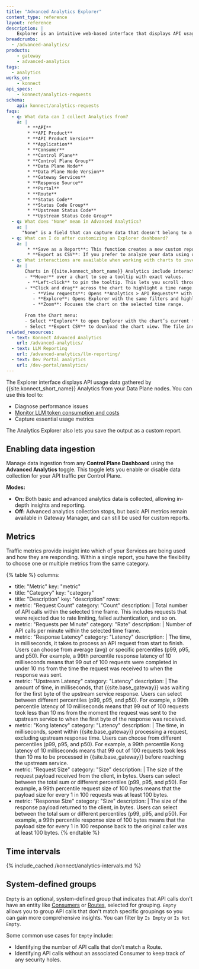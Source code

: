 ```yaml
---
title: "Advanced Analytics Explorer"
content_type: reference
layout: reference
description: | 
    Explorer is an intuitive web-based interface that displays API usage data gathered by {{site.konnect_short_name}} Analytics from your Data Plane nodes. You can use this tool to promptly diagnose performance issues, monitor LLM token consumption and costs, or capture essential usage metrics. 
breadcrumbs:
  - /advanced-analytics/
products:
    - gateway
    - advanced-analytics
tags:
  - analytics
works_on:
    - konnect
api_specs:
    - konnect/analytics-requests
schema:
    api: konnect/analytics-requests
faqs:
  - q: What data can I collect Analytics from?
    a: |
        * **API**
        * **API Product**
        * **API Product Version**
        * **Application**
        * **Consumer**
        * **Control Plane**
        * **Control Plane Group**
        * **Data Plane Node**
        * **Data Plane Node Version**
        * **Gateway Services**
        * **Response Source**
        * **Portal**
        * **Route**
        * **Status Code**
        * **Status Code Group**
        * **Upstream Status Code**
        * **Upstream Status Code Group**
  - q: What does "None" mean in Advanced Analytics?
    a: |
      "None" is a field that can capture data that doesn't belong to a specific category.
  - q: What can I do after customizing an Explorer dashboard?
    a: |
        * **Save as a Report**: This function creates a new custom report based on your current view, allowing you to revisit these specific insights at a later time.
        * **Export as CSV**: If you prefer to analyze your data using other tools, you can download the current view as a CSV file, making it portable and ready for further analysis elsewhere.   
  - q: What interactions are available when working with charts to investigate my data?
    a: |
       Charts in {{site.konnect_short_name}} Analytics include interactive options to help you investigate data:
       - **Hover** over a chart to see a tooltip with exact values.
        - **Left-click** to pin the tooltip. This lets you scroll through long lists or drag the tooltip to a different spot.
       - **Click and drag** across the chart to highlight a time range. When you release, choose one of the following actions: 
          - **View requests**: Opens **Analytics > API Requests** with a filtered list of matching calls.
          - **Explore**: Opens Explorer with the same filters and highlighted time window, so you can add group-bys and extra filters.
          - **Zoom**: Focuses the chart on the selected time range.
       
       From the Chart menu:
       - Select **Explore** to open Explorer with the chart’s current filters and time range, without highlighting first.
       - Select **Export CSV** to download the chart view. The file includes the current filters and time window.
related_resources:
  - text: Konnect Advanced Analytics
    url: /advanced-analytics/
  - text: LLM Reporting
    url: /advanced-analytics/llm-reporting/
  - text: Dev Portal analytics
    url: /dev-portal/analytics/
---
```


The Explorer interface displays API usage data gathered by {{site.konnect_short_name}} Analytics from your Data Plane nodes. You can use this tool to:
* Diagnose performance issues
* [Monitor LLM token consumption and costs](/advanced-analytics/llm-reporting/)
* Capture essential usage metrics

The Analytics Explorer also lets you save the output as a custom report.

## Enabling data ingestion

Manage data ingestion from any **Control Plane Dashboard** using the **Advanced Analytics** toggle. 
This toggle lets you enable or disable data collection for your API traffic per Control Plane.

**Modes:**
- **On:** Both basic and advanced analytics data is collected, allowing in-depth insights and reporting.
- **Off:** Advanced analytics collection stops, but basic API metrics remain available in Gateway Manager, 
and can still be used for custom reports.

## Metrics

Traffic metrics provide insight into which of your Services are being used and how they are responding. 
Within a single report, you have the flexibility to choose one or multiple metrics from the same category.

<!--vale off-->
{% table %}
columns:
  - title: "Metric"
    key: "metric"
  - title: "Category"
    key: "category"
  - title: "Description"
    key: "description"
rows:
  - metric: "Request Count"
    category: "Count"
    description: |
      Total number of API calls within the selected time frame. This includes requests that were rejected due to rate limiting, failed authentication, and so on.
  - metric: "Requests per Minute"
    category: "Rate"
    description: |
      Number of API calls per minute within the selected time frame.
  - metric: "Response Latency"
    category: "Latency"
    description: |
      The time, in milliseconds, it takes to process an API request from start to finish. Users can choose from average (avg) or specific percentiles (p99, p95, and p50). For example, a 99th percentile response latency of 10 milliseconds means that 99 out of 100 requests were completed in under 10 ms from the time the request was received to when the response was sent.
  - metric: "Upstream Latency"
    category: "Latency"
    description: |
      The amount of time, in milliseconds, that {{site.base_gateway}} was waiting for the first byte of the upstream service response. Users can select between different percentiles (p99, p95, and p50). For example, a 99th percentile latency of 10 milliseconds means that 99 out of 100 requests took less than 10 ms from the moment the request was sent to the upstream service to when the first byte of the response was received.
  - metric: "Kong latency"
    category: "Latency"
    description: |
      The time, in milliseconds, spent within {{site.base_gateway}} processing a request, excluding upstream response time. Users can choose from different percentiles (p99, p95, and p50). For example, a 99th percentile Kong latency of 10 milliseconds means that 99 out of 100 requests took less than 10 ms to be processed in {{site.base_gateway}} before reaching the upstream service.
  - metric: "Request Size"
    category: "Size"
    description: |
      The size of the request payload received from the client, in bytes. Users can select between the total sum or different percentiles (p99, p95, and p50). For example, a 99th percentile request size of 100 bytes means that the payload size for every 1 in 100 requests was at least 100 bytes.
  - metric: "Response Size"
    category: "Size"
    description: |
      The size of the response payload returned to the client, in bytes. Users can select between the total sum or different percentiles (p99, p95, and p50). For example, a 99th percentile response size of 100 bytes means that the payload size for every 1 in 100 response back to the original caller was at least 100 bytes.
{% endtable %}
<!--vale on-->

## Time intervals

{% include_cached /konnect/analytics-intervals.md %}

## System-defined groups

`Empty` is an optional, system-defined group that indicates that API calls don't have an entity like [Consumers](/gateway/entities/consumer/) or [Routes](/gateway/entities/route), selected for grouping. `Empty` allows you to group API calls that don't match specific groupings so you can gain more comprehensive insights. You can filter by `Is Empty` or `Is Not Empty`. 

Some common use cases for `Empty` include:
* Identifying the number of API calls that don't match a Route.
* Identifying API calls without an associated Consumer to keep track of any security holes.
